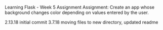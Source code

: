 Learning Flask - Week 5 Assignment 
Assignment: Create an app whose background changes color depending on values entered by the user. 

2.13.18 initial commit
3.7.18 moving files to new directory, updated readme